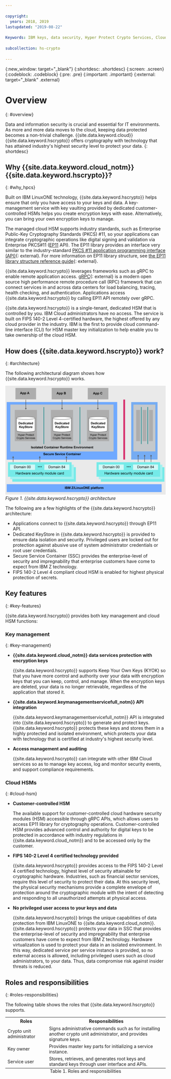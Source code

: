 ```yaml
---

copyright:
  years: 2018, 2019
lastupdated: "2019-08-22"

Keywords: IBM keys, data security, Hyper Protect Crypto Services, Cloud HSM, hardware securty module, PKCS #11, openSSL

subcollection: hs-crypto

---
```


{:new_window: target="_blank"}
{:shortdesc: .shortdesc}
{:screen: .screen}
{:codeblock: .codeblock}
{:pre: .pre}
{:important: .important}
{:external: target="_blank" .external}

# Overview
{: #overview}

Data and information security is crucial and essential for IT environments. As more and more data moves to the cloud, keeping data protected becomes a non-trivial challenge. {{site.data.keyword.cloud}} {{site.data.keyword.hscrypto}} offers cryptography with technology that has attained industry's highest security level to protect your data.
{: shortdesc}

## Why {{site.data.keyword.cloud_notm}} {{site.data.keyword.hscrypto}}?
{: #why_hpcs}

Built on IBM LinuxONE technology, {{site.data.keyword.hscrypto}} helps ensure that only you have access to your keys and data. A key-management service with key vaulting provided by dedicated customer-controlled HSMs helps you create encryption keys with ease. Alternatively, you can bring your own encryption keys to manage.

The managed cloud HSM supports industry standards, such as Enterprise Public-Key Cryptography Standards (PKCS) #11, so your applications can integrate cryptographic operations like digital signing and validation via Enterprise PKCS#11 ([EP11](/docs/services/hs-crypto?topic=hs-crypto-enterprise_PKCS11_overview) API). The EP11 library provides an interface very similar to the industry-standard [PKCS #11 application programming interface (API)](http://docs.oasis-open.org/pkcs11/pkcs11-base/v2.40/os/pkcs11-base-v2.40-os.html){: external}. For more information on EP11 library structure, see [the EP11 library structure reference guide](https://www.ibm.com/downloads/cas/WXRDPRAN){: external}.

{{site.data.keyword.hscrypto}} leverages frameworks such as gRPC to enable remote application access. [gRPC](https://grpc.io/){: external} is a modern open source high performance remote procedure call (RPC) framework that can connect services in and across data centers for load balancing, tracing, health checking, and authentication. Applications access {{site.data.keyword.hscrypto}} by calling EP11 API remotely over gRPC.

{{site.data.keyword.hscrypto}} is a single-tenant, dedicated HSM that is controlled by you. IBM Cloud administrators have no access. The service is built on FIPS 140-2 Level 4-certified hardware, the highest offered by any cloud provider in the industry. IBM is the first to provide cloud command-line interface (CLI) for HSM master key initialization to help enable you to take ownership of the cloud HSM.

<!-- With {{site.data.keyword.hscrypto}}, your SSL keys are offloaded to a {{site.data.keyword.hscrypto}} instance to ensure security and protection of those sensitive keys. Besides, the certificate lifecycle management gets common approach to manage certificates and offers the visibility to certificate expiration. -->

<!-- {{site.data.keyword.hscrypto}} is the cryptography that {{site.data.keyword.blockchainfull_notm}} Platform is built with. This cryptography mechanism ensures that the blockchain network is running in a highly protected and isolated environment, and accelerates hashing, sign/verify operations, and node-to-node communications in the network. The success of {{site.data.keyword.blockchainfull_notm}} Platform proves the capability and value of {{site.data.keyword.hscrypto}}. -->

## How does {{site.data.keyword.hscrypto}} work?
{: #architecture}

The following architectural diagram shows how {{site.data.keyword.hscrypto}} works.

![{{site.data.keyword.hscrypto}} architecture](/image/architecture.png "{{site.data.keyword.hscrypto}} architecture")
*Figure 1. {{site.data.keyword.hscrypto}} architecture*  

The following are a few highlights of the {{site.data.keyword.hscrypto}} architecture:
- Applications connect to {{site.data.keyword.hscrypto}} through EP11 API.
- Dedicated KeyStore in {{site.data.keyword.hscrypto}} is provided to ensure data isolation and security. Privileged users are locked out for protection against abusive use of system administrator credentials or root user credentials.
- Secure Service Container (SSC) provides the enterprise-level of security and impregnability that enterprise customers have come to expect from IBM Z technology.
- FIPS 140-2 Level 4 compliant cloud HSM is enabled for highest physical protection of secrets.  

## Key features
{: #key-features}

{{site.data.keyword.hscrypto}} provides both key management and cloud HSM functions:

### Key management
{: #key-management}

* **{{site.data.keyword.cloud_notm}} data services protection with encryption keys**

  {{site.data.keyword.hscrypto}} supports Keep Your Own Keys (KYOK) so that you have more control and authority over your data with encryption keys that you can keep, control, and manage. When the encryption keys are deleted, your data is no longer retrievable, regardless of the application that stored it.

* **{{site.data.keyword.keymanagementservicefull_notm}} API integration**

  {{site.data.keyword.keymanagementservicefull_notm}} API is integrated into {{site.data.keyword.hscrypto}} to generate and protect keys. {{site.data.keyword.hscrypto}} protects these keys and stores them in a highly protected and isolated environment, which protects your data with technology that is certified at industry's highest security level.

* **Access management and auditing**

  {{site.data.keyword.hscrypto}} can integrate with other IBM Cloud services so as to manage key access, log and monitor security events, and support compliance requirements.

### Cloud HSMs
{: #cloud-hsm}

* **Customer-controlled HSM**

  The available support for customer-controlled cloud hardware security modules (HSM) accessible through gRPC APIs, which allows users to access EP11 library for cryptography operations. Customer-controlled HSM provides advanced control and authority for digital keys to be protected in accordance with industry regulations in {{site.data.keyword.cloud_notm}} and to be accessed only by the customer.

* **FIPS 140-2 Level 4 certified technology provided**

  {{site.data.keyword.hscrypto}} provides access to the FIPS 140-2 Level 4 certified technology, highest level of security attainable for cryptographic hardware. Industries, such as financial sector services, require this level of security to protect their data. At this security level, the physical security mechanisms provide a complete envelope of protection around the cryptographic module with the intent of detecting and responding to all unauthorized attempts at physical access.

* **No privileged user access to your keys and data**

  {{site.data.keyword.hscrypto}} brings the unique capabilities of data protection from IBM LinuxONE to {{site.data.keyword.cloud_notm}}. {{site.data.keyword.hscrypto}} protects your data in SSC that provides the enterprise-level of security and impregnability that enterprise customers have come to expect from IBM Z technology. Hardware virtualization is used to protect your data in an isolated environment. In this way, dedicated service per service instance is provided, so no external access is allowed, including privileged users such as cloud administrators, to your data. Thus, data compromise risk against insider threats is reduced.

<!-- {{site.data.keyword.hscrypto}} also leverages the ACSP solution that enables remote access to the IBM’s cryptographic coprocessors. ACSP allows for utilization of strong hardware-based cryptography as a service in distributed environments where data security cannot be guaranteed. {{site.data.keyword.hscrypto}} utilizes ACSP as a *network hardware security module (NetHSM)* that provides access to HSM via PKCS#11 standard API.-->

## Roles and responsibilities
{: #roles-responsibilities}

The following table shows the roles that {{site.data.keyword.hscrypto}} supports.

<table>
  <tr>
    <th>Roles</th>
    <th>Responsibilities</th>
  </tr>
  <tr>
    <td>Crypto unit administrator</td>
    <td>
      Signs administrative commands such as for installing another crypto unit administrator, and provides signature keys.
    </td>
  </tr>
  <tr>
    <td>Key owner</td>
    <td>Provides master key parts for initializing a service instance.</td>
  </tr>
  <tr>
    <td>Service user</td>
    <td>Stores, retrieves, and generates root keys and standard keys through user interface and APIs.</td>
  </tr>
  <caption style="caption-side:bottom;">Table 1. Roles and responsibilities</caption>
</table>
